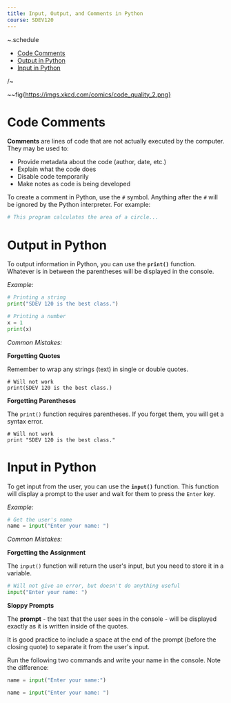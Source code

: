 ```yaml
---
title: Input, Output, and Comments in Python
course: SDEV120
---
```


~.schedule

- [Code Comments](#code-comments)
- [Output in Python](#output-in-python)
- [Input in Python](#input-in-python)

/~

~~fig{https://imgs.xkcd.com/comics/code_quality_2.png}

# Code Comments

**Comments** are lines of code that are not actually executed by the computer. They may be used to:

- Provide metadata about the code (author, date, etc.)
- Explain what the code does
- Disable code temporarily
- Make notes as code is being developed

To create a comment in Python, use the `#` symbol. Anything after the `#` will be ignored by the Python interpreter. For example:

```python
# This program calculates the area of a circle...
```

# Output in Python

To output information in Python, you can use the **`print()`** function. Whatever is in between the parentheses will be displayed in the console.

_Example:_

```python
# Printing a string
print("SDEV 120 is the best class.")

# Printing a number
x = 1
print(x)
```

_Common Mistakes:_

**Forgetting Quotes**

Remember to wrap any strings (text) in single or double quotes.

```
# Will not work
print(SDEV 120 is the best class.)
```

**Forgetting Parentheses**

The `print()` function requires parentheses. If you forget them, you will get a syntax error.

```
# Will not work
print "SDEV 120 is the best class."
```

# Input in Python

To get input from the user, you can use the **`input()`** function. This function will display a prompt to the user and wait for them to press the `Enter` key.

_Example:_

```python
# Get the user's name
name = input("Enter your name: ")
```

_Common Mistakes:_

**Forgetting the Assignment**

The `input()` function will return the user's input, but you need to store it in a variable.

```python
# Will not give an error, but doesn't do anything useful
input("Enter your name: ")
```

**Sloppy Prompts**

The **prompt** - the text that the user sees in the console - will be displayed exactly as it is written inside of the quotes.

It is good practice to include a space at the end of the prompt (before the closing quote) to separate it from the user's input.

Run the following two commands and write your name in the console. Note the difference:

```python
name = input("Enter your name:")
```

```python
name = input("Enter your name: ")
```
